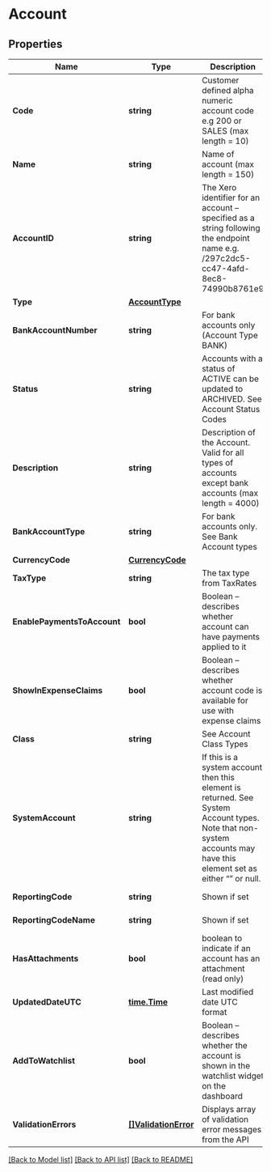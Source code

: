# Account

## Properties

Name | Type | Description | Notes
------------ | ------------- | ------------- | -------------
**Code** | **string** | Customer defined alpha numeric account code e.g 200 or SALES (max length &#x3D; 10) | [optional] 
**Name** | **string** | Name of account (max length &#x3D; 150) | [optional] 
**AccountID** | **string** | The Xero identifier for an account – specified as a string following  the endpoint name   e.g. /297c2dc5-cc47-4afd-8ec8-74990b8761e9 | [optional] 
**Type** | [**AccountType**](AccountType.md) |  | [optional] 
**BankAccountNumber** | **string** | For bank accounts only (Account Type BANK) | [optional] 
**Status** | **string** | Accounts with a status of ACTIVE can be updated to ARCHIVED. See Account Status Codes | [optional] 
**Description** | **string** | Description of the Account. Valid for all types of accounts except bank accounts (max length &#x3D; 4000) | [optional] 
**BankAccountType** | **string** | For bank accounts only. See Bank Account types | [optional] 
**CurrencyCode** | [**CurrencyCode**](CurrencyCode.md) |  | [optional] 
**TaxType** | **string** | The tax type from TaxRates | [optional] 
**EnablePaymentsToAccount** | **bool** | Boolean – describes whether account can have payments applied to it | [optional] 
**ShowInExpenseClaims** | **bool** | Boolean – describes whether account code is available for use with expense claims | [optional] 
**Class** | **string** | See Account Class Types | [optional] [readonly] 
**SystemAccount** | **string** | If this is a system account then this element is returned. See System Account types. Note that non-system accounts may have this element set as either “” or null. | [optional] [readonly] 
**ReportingCode** | **string** | Shown if set | [optional] [readonly] 
**ReportingCodeName** | **string** | Shown if set | [optional] [readonly] 
**HasAttachments** | **bool** | boolean to indicate if an account has an attachment (read only) | [optional] [readonly] [default to false]
**UpdatedDateUTC** | [**time.Time**](time.Time.md) | Last modified date UTC format | [optional] [readonly] 
**AddToWatchlist** | **bool** | Boolean – describes whether the account is shown in the watchlist widget on the dashboard | [optional] 
**ValidationErrors** | [**[]ValidationError**](ValidationError.md) | Displays array of validation error messages from the API | [optional] 

[[Back to Model list]](../README.md#documentation-for-models) [[Back to API list]](../README.md#documentation-for-api-endpoints) [[Back to README]](../README.md)


